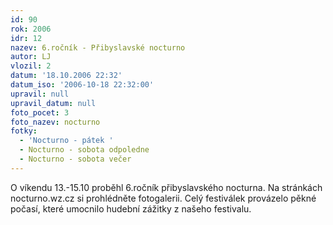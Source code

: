 ```yaml
---
id: 90
rok: 2006
idr: 12
nazev: 6.ročník - Přibyslavské nocturno
autor: LJ
vlozil: 2
datum: '18.10.2006 22:32'
datum_iso: '2006-10-18 22:32:00'
upravil: null
upravil_datum: null
foto_pocet: 3
foto_nazev: nocturno
fotky:
  - 'Nocturno - pátek '
  - Nocturno - sobota odpoledne
  - Nocturno - sobota večer
---
```

O víkendu 13.-15.10 proběhl 6.ročník přibyslavského nocturna. Na stránkách nocturno.wz.cz si prohlédněte fotogalerii. Celý festiválek provázelo pěkné počasí, které umocnilo hudební zážitky z našeho festivalu.
